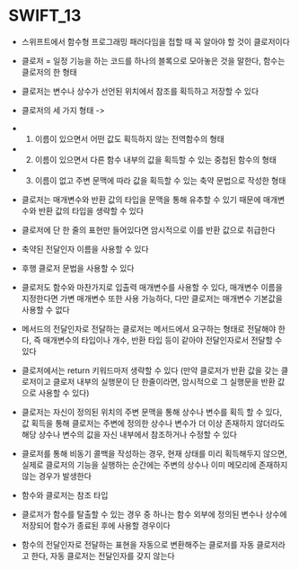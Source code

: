 # SWIFT_13
* 스위프트에서 함수형 프로그래밍 패러다임을 접할 때 꼭 알아야 할 것이 클로저이다
* 클로저 = 일정 기능을 하는 코드를 하나의 블록으로 모아놓은 것을 말한다, 함수는 클로저의 한 형태
* 클로저는 변수나 상수가 선언된 위치에서 참조를 획득하고 저장할 수 있다

* 클로저의 세 가지 형태 ->
* 1. 이름이 있으면서 어떤 값도 획득하지 않는 전역함수의 형태
* 2. 이름이 있으면서 다른 함수 내부의 값을 획득할 수 있는 중첩된 함수의 형태
* 3. 이름이 없고 주변 문맥에 따라 값을 획득할 수 있는 축약 문법으로 작성한 형태

* 클로저는 매개변수와 반환 값의 타입을 문맥을 통해 유추할 수 있기 때문에 매개변수와 반환 값의 타입을 생략할 수 있다
* 클로저에 단 한 줄의 표현만 들어있다면 암시적으로 이를 반환 값으로 취급한다
* 축약된 전달인자 이름을 사용할 수 있다
* 후행 클로저 문법을 사용할 수 있다
* 클로저도 함수와 마찬가지로 입출력 매개변수를 사용할 수 있다, 매개변수 이름을 지정한다면 가변 매개변수 또한 사용 가능하다, 다만 클로저는 매개변수 기본값을 사용할 수 없다
* 메서드의 전달인자로 전달하는 클로저는 메서드에서 요구하는 형태로 전달해야 한다, 즉 매개변수의 타입이나 개수, 반환 타입 등이 같아야 전달인자로서 전달할 수 있다
* 클로저에서는 return 키워드마저 생략할 수 있다 (만약 클로저가 반환 값을 갖는 클로저이고 클로저 내부의 실행문이 단 한줄이라면, 암시적으로 그  실행문을 반환 값으로 사용할 수 있다)
* 클로저는 자신이 정의된 위치의 주변 문맥을 통해 상수나 변수를 획득 할 수 있다, 값 획득을 통해 클로저는 주변에 정의한 상수나 변수가 더 이상 존재하지 않더라도 해당 상수나 변수의 값을 자신 내부에서 참조하거나 수정할 수 있다
* 클로저를 통해 비동기 콜백을 작성하는 경우, 현재 상태를 미리 획득해두지 않으면, 실제로 클로저의 기능을 실행하는 순간에는 주변의 상수나 이미 메모리에 존재하지 않는 경우가 발생한다
* 함수와 클로저는 참조 타입
* 클로저가 함수를 탈출할 수 있는 경우 중 하나는 함수 외부에 정의된 변수나 상수에 저장되어 함수가 종료된 후에 사용할 경우이다
* 함수의 전달인자로 전달하는 표현을 자동으로 변환해주는 클로저를 자동 클로저라고 한다, 자동 클로저는 전달인자를 갖지 않는다
